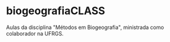 # biogeografiaCLASS
Aulas da disciplina "Métodos em Biogeografia", ministrada como colaborador na UFRGS.
